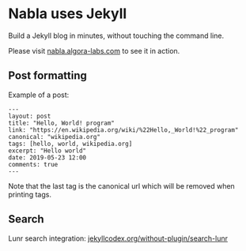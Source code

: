 # Nabla uses Jekyll
Build a Jekyll blog in minutes, without touching the command line.

Please visit [nabla.algora-labs.com](https://nabla.algora-labs.com/) to see it in action.

## Post formatting

Example of a post:

```console
---
layout: post
title: "Hello, World! program"
link: "https://en.wikipedia.org/wiki/%22Hello,_World!%22_program"
canonical: "wikipedia.org"
tags: [hello, world, wikipedia.org]
excerpt: "Hello world"
date: 2019-05-23 12:00
comments: true
---
```

Note that the last tag is the canonical url which will be removed when printing tags.

## Search

Lunr search integration: [jekyllcodex.org/without-plugin/search-lunr](https://jekyllcodex.org/without-plugin/search-lunr/)
